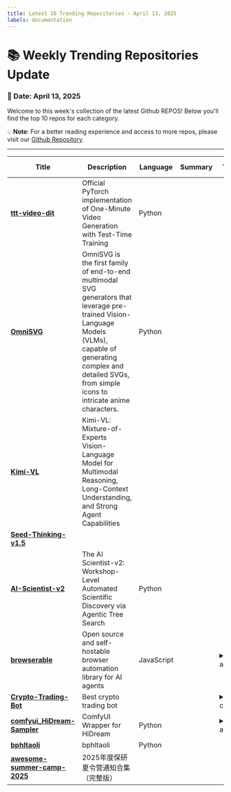 ```yaml
---
title: Latest 10 Trending Repositories - April 13, 2025
labels: documentation
---
```

# 📚 Weekly Trending Repositories Update

### 📅 Date: April 13, 2025

Welcome to this week's collection of the latest Github REPOS! Below you'll find the top 10 repos for each category.

💡 **Note**: For a better reading experience and access to more repos, please visit our [Github Repository](https://github.com/marc-ko/daily-trending-repo).

---

| **Title** | **Description** | **Language** | **Summary** | **Tags** | **Stars Count** |
| --- | --- | --- | --- | --- | --- |
| **[ttt-video-dit](https://github.com/test-time-training/ttt-video-dit)** | Official PyTorch implementation of One-Minute Video Generation with Test-Time Training | Python |  |  | 1083 |
| **[OmniSVG](https://github.com/OmniSVG/OmniSVG)** | OmniSVG is the first family of end-to-end multimodal SVG generators that leverage pre-trained Vision-Language Models (VLMs), capable of generating complex and detailed SVGs, from simple icons to intricate anime characters. | Python |  |  | 933 |
| **[Kimi-VL](https://github.com/MoonshotAI/Kimi-VL)** | Kimi-VL: Mixture-of-Experts Vision-Language Model for Multimodal Reasoning, Long-Context Understanding, and Strong Agent Capabilities |  |  |  | 550 |
| **[Seed-Thinking-v1.5](https://github.com/ByteDance-Seed/Seed-Thinking-v1.5)** |  |  |  |  | 508 |
| **[AI-Scientist-v2](https://github.com/SakanaAI/AI-Scientist-v2)** | The AI Scientist-v2: Workshop-Level Automated Scientific Discovery via Agentic Tree Search | Python |  |  | 439 |
| **[browserable](https://github.com/browserable/browserable)** | Open source and self-hostable browser automation library for AI agents | JavaScript |  | <details><summary>ai-ag...</summary><p>ai-agents, ai-tools, browser-automation, deep-research, javascript, playwright</p></details> | 401 |
| **[Crypto-Trading-Bot](https://github.com/Capixabao/Crypto-Trading-Bot)** | Best crypto trading bot |  |  | <details><summary>crypt...</summary><p>crypto-bot, crypto-cyrrency-bot, crypto-token, crypto-tool, crypto-tool-2025, crypto-tools, crypto-trading, tokens, trading, trading-algorithms, trading-bot, trading-software, trading-strategies, trading-strategy, tradingbot</p></details> | 308 |
| **[comfyui_HiDream-Sampler](https://github.com/lum3on/comfyui_HiDream-Sampler)** | ComfyUI Wrapper for HiDream | Python |  | <details><summary>ai-ar...</summary><p>ai-art, comfy-nodes, comfyui, custom-node, diffusers, image-generation</p></details> | 281 |
| **[bphltaoli](https://github.com/cryptocj520/bphltaoli)** | bphltaoli | Python |  |  | 225 |
| **[awesome-summer-camp-2025](https://github.com/shenyanpai/awesome-summer-camp-2025)** | 2025年度保研夏令营通知合集（完整版） |  |  |  | 201 |


